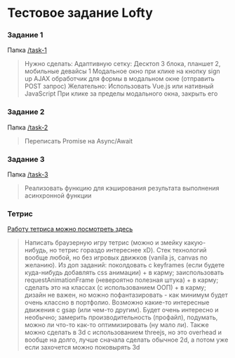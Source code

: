 
# Тестовое задание Lofty
### Задание 1
Папка [/task-1](https://github.com/dimakrivenko/lofty-test-task/tree/main/task-1) 
> Нужно сделать:
> Адаптивную сетку: Десктоп 3 блока, планшет 2, мобильные девайсы 1
> Модальное окно при клике на кнопку sign up
> AJAX обработчик для формы в модальном окне (отправить POST запрос)
> Желательно:
> Использовать Vue.js или нативный JavaScript
> При клике за пределы модального окна, закрыть его

### Задание 2
Папка [/task-2](https://github.com/dimakrivenko/lofty-test-task/tree/main/task-2) 
> Переписать Promise на Async/Await

### Задание 3
Папка [/task-3](https://github.com/dimakrivenko/lofty-test-task/tree/main/task-3) 
> Реализовать функцию для кэширования результата выполнения асинхронной функции

### Тетрис
[Работу тетриса можно посмотреть здесь](https://github.com/dimakrivenko/lofty-test-task/tree/main/task-3) 
> Написать браузерную игру тетрис (можно и змейку какую-нибудь, но тетрис гораздо интереснее xD).
Стек технологий вообще любой, но без игровых движков (vanila js, canvas по желанию). Из доп заданий:
поколдовать с keyframes (если будете куда-нибудь добавлять css анимации) + в карму;
заиспользовать requestAnimationFrame (невероятно полезная штука) + в карму;
сделать это на классах (с использованием ООП) + в карму;
дизайн не важен, но можно пофантазировать - как минимум будет очень классно в портфолио. Возможно какие-то интересные движения с gsap (или чем-то другим). Будет очень интересно и необычно;
замерить производительность (профайл), подумать, можно ли что-то как-то оптимизировать (ну мало ли).
Также можно сделать в 3d с использованием threejs, но это overhead и вообще на долго, лучше сначала сделать обычное 2d, а потом уже если захочется можно поковырять 3d
